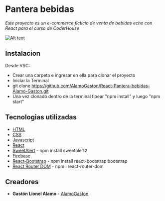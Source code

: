 # Pantera bebidas

_Este proyecto es un e-commerce ficticio de venta de bebidas echo con React para el curso de CoderHouse_

[![Alt text](https://img.youtube.com/vi/TWjjp0QPiOM/0.jpg)](https://youtu.be/BqncMO6llfo)

## Instalacion

Desde VSC:

- Crear una carpeta e ingresar en ella para clonar el proyecto
- Iniciar la Terminal
- git clone https://github.com/AlamoGaston/React-Pantera-bebidas-Alamo-Gaston.git
- Una vez clonado dentro de la terminal tipear "npm install" y luego "npm start"

## Tecnologias utilizadas

- [HTML](https://developer.mozilla.org/es/docs/Web/HTML)
- [CSS](https://developer.mozilla.org/es/docs/Web/CSS)
- [Javascript](https://developer.mozilla.org/es/docs/Web/JavaScript)
- [React](https://es.reactjs.org/)
- [SweetAlert](https://sweetalert2.github.io/recipe-gallery/sweetalert2-react.html) - npm install sweetalert2
- [Firebase](https://firebase.google.com/?hl=es)
- [React-Bootstrap](https://react-bootstrap.github.io/) - npm install react-bootstrap bootstrap
- [React Router DOM](https://www.npmjs.com/package/react-router-dom) - npm i react-router-dom

## Creadores

- **Gastón Lionel Alamo** - [
  AlamoGaston
  ](https://github.com/AlamoGaston)

